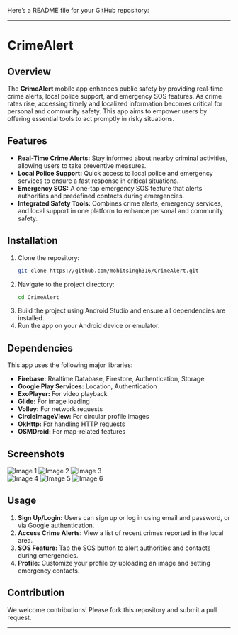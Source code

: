 Here’s a README file for your GitHub repository:

---

# CrimeAlert

## Overview

The **CrimeAlert** mobile app enhances public safety by providing real-time crime alerts, local police support, and emergency SOS features. As crime rates rise, accessing timely and localized information becomes critical for personal and community safety. This app aims to empower users by offering essential tools to act promptly in risky situations.

## Features

- **Real-Time Crime Alerts:** Stay informed about nearby criminal activities, allowing users to take preventive measures.
- **Local Police Support:** Quick access to local police and emergency services to ensure a fast response in critical situations.
- **Emergency SOS:** A one-tap emergency SOS feature that alerts authorities and predefined contacts during emergencies.
- **Integrated Safety Tools:** Combines crime alerts, emergency services, and local support in one platform to enhance personal and community safety.

## Installation

1. Clone the repository:
   ```bash
   git clone https://github.com/mohitsingh316/CrimeAlert.git
   ```
2. Navigate to the project directory:
   ```bash
   cd CrimeAlert
   ```
3. Build the project using Android Studio and ensure all dependencies are installed.
4. Run the app on your Android device or emulator.

## Dependencies

This app uses the following major libraries:

- **Firebase:** Realtime Database, Firestore, Authentication, Storage
- **Google Play Services:** Location, Authentication
- **ExoPlayer:** For video playback
- **Glide:** For image loading
- **Volley:** For network requests
- **CircleImageView:** For circular profile images
- **OkHttp:** For handling HTTP requests
- **OSMDroid:** For map-related features

## Screenshots

![Image 1](path-to-image1.png) ![Image 2](path-to-image2.png) ![Image 3](path-to-image3.png)  
![Image 4](path-to-image4.png) ![Image 5](path-to-image5.png) ![Image 6](path-to-image6.png)

## Usage

1. **Sign Up/Login:** Users can sign up or log in using email and password, or via Google authentication.
2. **Access Crime Alerts:** View a list of recent crimes reported in the local area.
3. **SOS Feature:** Tap the SOS button to alert authorities and contacts during emergencies.
4. **Profile:** Customize your profile by uploading an image and setting emergency contacts.

## Contribution

We welcome contributions! Please fork this repository and submit a pull request.

---
